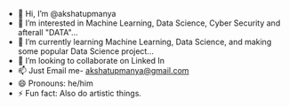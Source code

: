 - 👋 Hi, I’m @akshatupmanya
- 👀 I’m interested in Machine Learning, Data Science, Cyber Security and afterall "DATA"...
- 🌱 I’m currently learning Machine Learning, Data Science, and making some popular Data Science project...
- 💞️ I’m looking to collaborate on Linked In 
- 📫 Just Email me- akshatupmanya@gmail.com
- 😄 Pronouns: he/him
- ⚡ Fun fact: Also do artistic things.

<!---
akshatupmanya/akshatupmanya is a ✨ special ✨ repository because its `README.md` (this file) appears on your GitHub profile.
You can click the Preview link to take a look at your changes.
--->
